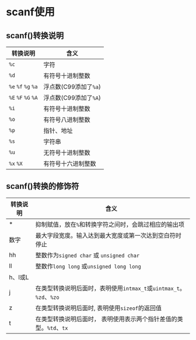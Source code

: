 # scanf使用

## scanf()转换说明

转换说明|含义
--------|----
`%c` | 字符
`%d` | 有符号十进制整数
`%e` `%f` `%g` `%a` | 浮点数(C99添加了`%a`)
`%E` `%F` `%G` `%A` | 浮点数(C99添加了`%A`)
`%i` | 有符号十进制整数
`%o` | 有符号八进制整数
`%p` | 指针、地址
`%s` | 字符串
`%u` | 无符号十进制整数
`%x` `%X` | 有符号十六进制整数

## scanf()转换的修饰符

转换说明|含义
--------|----
* | 抑制赋值，放在`%`和转换字符之间时，会跳过相应的输出项
数字| 最大字段宽度。输入达到最大宽度或第一次达到空白符时停止
hh | 整数作为`signed char` 或 `unsigned char`
ll | 整数作`long long` 或`unsigned long long`
h、l或L |
j | 在类型转换说明后面时，表明使用`intmax_t`或`uintmax_t`。`%zd`、`%zo`
z | 在类型转换说明后面时, 表明使用`sizeof`的返回值
t | 在类型转换说明后面时， 表明使用表示两个指针差值的类型。`%td`、`tx`